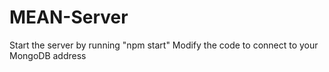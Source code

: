 # MEAN-Server
Start the server by running "npm start"
Modify the code to connect to your MongoDB address
